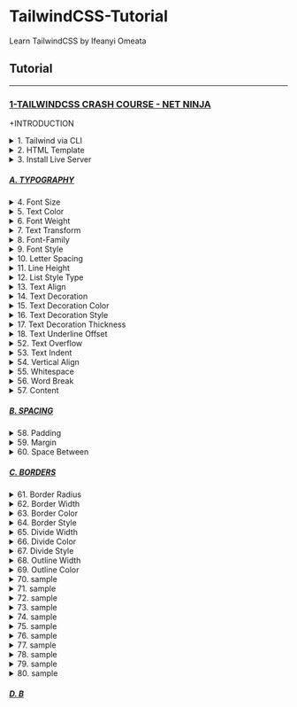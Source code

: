 # TailwindCSS-Tutorial
Learn TailwindCSS by Ifeanyi Omeata

## Tutorial

---

### [1-TAILWINDCSS CRASH COURSE - NET NINJA](#)

+INTRODUCTION

<details>
  <summary>1. Tailwind via CLI </summary>

Check Node Version:

```bash
node -v
```

Create package.json file:

```bash
npm init -y
```

Install Tailwind CSS:

```bash
npm install -D tailwindcss
```

Create a tailwind.config.js file:

```bash
npx tailwindcss init
```

Configure your template paths:

tailwind.config.js:

```javascript
/** @type {import('tailwindcss').Config} */
module.exports = {
  content: ["./public/*.{html,js}"],
  //content: ["./src/**/*.{html,js}"],
  theme: {
    extend: {},
  },
  plugins: [],
}
```

Add the Tailwind directives to your CSS:

src/styles.css:

```css
@tailwind base;
@tailwind components;
@tailwind utilities;
```

Setup Package.json build:

package.json:

```json
"scripts": {
    "build-css": "tailwindcss build -i src/styles.css -o public/styles.css --watch"
  },
```

```json
{
  "name": "ninjafood",
  "version": "1.0.0",
  "description": "",
  "main": "index.js",
  "scripts": {
    "build-css": "tailwindcss build -i src/styles.css -o public/styles.css --watch"
  },
  "keywords": [],
  "author": "",
  "license": "ISC",
  "devDependencies": {
    "tailwindcss": "^3.2.4"
  }
}
```

Start the Tailwind CLI build process:

```bash
npm run build-css
```

```bash
npx tailwindcss -i ./src/styles.css -o ./public/styles.css --watch
npx tailwindcss -i ./src/input.css -o ./dist/output.css --watch
```

Compile and minify your CSS for production:

```bash
npx tailwindcss -i ./src/styles.css -o ./public/styles.css --minify
```

</details>

<details>
  <summary>2. HTML Template</summary>

public/index.html:

```html
<html lang="en">
<head>
  <meta charset="UTF-8">
  <meta name="viewport" content="width=device-width, initial-scale=1.0">
  <title>Document</title>
  <link rel="stylesheet" href="styles.css">
</head>
<body class="text-gray-600">

    <div>
        <div>
        <nav>
            <div>
            <h1 class="font-bold uppercase">
                <a href="/">Food Ninja</a>
            </h1>
            </div>
            <ul>
            <li class="text-gray-700 font-bold">
                <a href="#">
                <span>Home</span>
                </a>
            </li>
            <li>
                <a href="#">
                <span>About</span>
                </a>
            </li>
            <li>
                <a href="#">
                <span>Contact</span>
                </a>
            </li>
            </ul>
        </nav>
        </div>

        <main>
        <div>
            <a href="#">Log in</a>
            <a href="#">Sign up</a>
        </div>

        <header>
            <h2 class="text-gray-700 text-6xl font-semibold">Recipes</h2>
            <h3 class="text-2xl font-semibold">For Ninjas</h3>
        </header>

        <div>
            <h4 class="font-bold">Latest Recipes</h4>

            <div>
            <!-- cards go here -->
            <div>
                <img src="img/stew.jpeg" alt="stew">
                <div>
                <span>5 Bean Chili Stew</span>
                <span>Recipe by Mario</span>
                </div>
            </div>
            </div>

            <h4 class="font-bold">Most Popular</h4>

            <div>
            <!-- cards go here -->
            </div>
        </div>

        <div>
            <div>Load more</div>
        </div>
        </main>
    </div>

</body>
</html>
```

</details>

<details>
  <summary>3. Install Live Server</summary>

```bash
npm install -g live-server
```

Run Live Server:

```bash
live-server public
```

</details>

##### [A. TYPOGRAPHY](#)

<details>
  <summary>4. Font Size</summary>

```html
<p class="text-sm ...">The quick brown fox ...</p>
<p class="text-base ...">The quick brown fox ...</p>
<p class="text-lg ...">The quick brown fox ...</p>
<p class="text-xl ...">The quick brown fox ...</p>
<p class="text-2xl ...">The quick brown fox ...</p>
```

```bash
Class                   Properties

text-xs	                font-size: 0.75rem; /* 12px */
                        line-height: 1rem; /* 16px */

text-sm	                font-size: 0.875rem; /* 14px */
                        line-height: 1.25rem; /* 20px */

text-base	            font-size: 1rem; /* 16px */
                        line-height: 1.5rem; /* 24px */

text-lg	                font-size: 1.125rem; /* 18px */
                        line-height: 1.75rem; /* 28px */

text-xl	                font-size: 1.25rem; /* 20px */
                        line-height: 1.75rem; /* 28px */

text-2xl	            font-size: 1.5rem; /* 24px */
                        line-height: 2rem; /* 32px */

text-3xl	            font-size: 1.875rem; /* 30px */
                        line-height: 2.25rem; /* 36px */

text-4xl	            font-size: 2.25rem; /* 36px */
                        line-height: 2.5rem; /* 40px */

text-5xl	            font-size: 3rem; /* 48px */
                        line-height: 1;

text-6xl	            font-size: 3.75rem; /* 60px */
                        line-height: 1;

text-7xl	            font-size: 4.5rem; /* 72px */
                        line-height: 1;

text-8xl	            font-size: 6rem; /* 96px */
                        line-height: 1;

text-9xl	            font-size: 8rem; /* 128px */
                        line-height: 1;
```

On Hover:

```html
<a class="text-4xl hover:text-base" href="/">Food Ninja</a>

<p class="text-sm hover:text-base">
  <!-- ... -->
</p>
```

On Media queries:

```html
<a class="text-4xl lg:text-9xl" href="/">Food Ninja</a>

<p class="text-sm md:text-base">
  <!-- ... -->
</p>
```

```html

Breakpoint prefix	        Minimum width	        CSS
sm	                        640px	                @media (min-width: 640px) { ... }
md	                        768px	                @media (min-width: 768px) { ... }
lg	                        1024px	                @media (min-width: 1024px) { ... }
xl	                        1280px	                @media (min-width: 1280px) { ... }
2xl	                        1536px	                @media (min-width: 1536px) { ... }
```



Font Size Custom Values:

```html
<a class="text-base lg:text-5base" href="/">Food Ninja</a>
```

tailwind.config.js:

```js
/** @type {import('tailwindcss').Config} */
module.exports = {
  content: ["./public/*.{html,js}"],
  theme: {
    fontSize: {
      'xs': '.75rem',
      'sm': '.875rem',
      'base': '1rem',
      '2base': '2rem',
      '3base': '3rem',
      '4base': '4rem',
      '5base': '5rem',
      'lg': '1.125rem',
      'xl': '1.25rem',
      '2xl': '1.5rem',
      '3xl': '1.875rem',
      '4xl': '2.25rem',
      '5xl': '3rem',
      '6xl': '3.75rem',
      '7xl': '4.5rem',
      '8xl': '6rem',
      '9xl': '8rem',
    },
    extend: {},
  },
  plugins: [],
}
```

Providing a default line-height:

The form => [fontSize, lineHeight]

```js
module.exports = {
  theme: {
    fontSize: {
      sm: ['14px', '20px'],
      base: ['16px', '24px'],
      lg: ['20px', '28px'],
      xl: ['24px', '32px'],
    }
  }
}
```

Also provide default letter-spacing and font-weight values:

The form => [fontSize, { lineHeight?, letterSpacing?, fontWeight? }]

```js
module.exports = {
  theme: {
    fontSize: {
      '2xl': ['1.5rem', {
        lineHeight: '2rem',
        letterSpacing: '-0.01em',
        fontWeight: '500',
      }],
      '3xl': ['1.875rem', {
        lineHeight: '2.25rem',
        letterSpacing: '-0.02em',
        fontWeight: '700',
      }],
    }
  }
}
```

Exact Values:

```html
<a class="text-[32px] lg:text-[8rem]" href="/">Food Ninja</a>

<p class="text-[14px]">
  <!-- ... -->
</p>
```

</details>

<details>
  <summary>5. Text Color</summary>

```html
<p class="text-sky-400">The quick brown fox...</p>
```

```bash
text-sky-50
text-sky-100
text-sky-200
text-sky-300
text-sky-400
text-sky-500
text-sky-600
text-sky-700
text-sky-800
text-sky-900
```

Color Choices:

```bash
text-slate-50
text-gray-50
text-zinc-50
text-neutral-50
text-stone-50
text-red-50
text-orange-50
text-amber-50
text-yellow-50
text-lime-50
text-green-50
text-emerald-50
text-teal-50
text-cyan-50
text-sky-50
text-blue-50
text-indigo-50
text-violet-50
text-purple-50
text-fuchsia-50
text-pink-50
text-rose-50
```

Default Color settings:

```html
text-inherit
text-current
text-transparent
text-black
text-white
```

Text Color Opacity:

```html
<p class="text-sky-400/100">The quick brown fox...</p>
<p class="text-sky-400/75">The quick brown fox...</p>
<p class="text-sky-400/50">The quick brown fox...</p>
<p class="text-sky-400/25">The quick brown fox...</p>
<p class="text-sky-400/0">The quick brown fox...</p>
```

```html
<p class="text-blue-600/[.06]">The quick brown fox...</p>
```

On Hover:

```html
<p class="text-slate-400 hover:text-sky-400">The quick brown fox...</p>
```

On Media queries:

```html
<p class="text-slate-400 lg:text-sky-400">The quick brown fox...</p>
```

Custom Values:

```html
<h2 class="text-exclusive text-6xl font-semibold">Recipes</h2>
```

tailwind.config.js:

```js
module.exports = {
  theme: {
    extend: {
      colors: {
        'exclusive': '#243c5a',
      },
    }
  }
}
```

Exact Values:

```html
<h2 class="text-[#50d71e] text-6xl font-semibold">Recipes</h2>

<p class="text-[#50d71e]">
  <!-- ... -->
</p>
```

</details>

<details>
  <summary>6. Font Weight</summary>

```html
Class                           Properties

font-thin	                    font-weight: 100;
font-extralight	                    font-weight: 200;
font-light	                    font-weight: 300;
font-normal	                    font-weight: 400;
font-medium	                    font-weight: 500;
font-semibold	                    font-weight: 600;
font-bold	                    font-weight: 700;
font-extrabold	                    font-weight: 800;
font-black	                    font-weight: 900;
```

```html
<p class="font-light ...">The quick brown fox ...</p>
<p class="font-normal ...">The quick brown fox ...</p>
<p class="font-medium ...">The quick brown fox ...</p>
<p class="font-semibold ...">The quick brown fox ...</p>
<p class="font-bold ...">The quick brown fox ...</p>
```

Custom Values:

```html
<h2 class="text-[#30638E] text-6xl font-extreme">Recipes</h2>
```

tailwind.config.js:

```js
module.exports = {
  theme: {
    fontWeight: {
      hairline: 100,
      'extra-light': 100,
      thin: 200,
      light: 300,
      normal: 400,
      medium: 500,
      semibold: 600,
      bold: 700,
      extrabold: 800,
      'extra-bold': 800,
      black: 900,
      'extreme': 900,
    }
  }
}
```

Exact Values:

```html
<h2 class="text-[#30638E] text-6xl font-[900]">Recipes</h2>

<p class="font-[100]">
  <!-- ... -->
</p>
```

</details>

<details>
  <summary>7. Text Transform</summary>

```html
Class                       Properties
uppercase	                text-transform: uppercase;
lowercase	                text-transform: lowercase;
capitalize	                text-transform: capitalize;
normal-case	                text-transform: none;
```

```html
<p class="normal-case ...">The quick brown fox ...</p>
<p class="uppercase ...">The quick brown fox ...</p>
<p class="lowercase ...">The quick brown fox ...</p>
<p class="capitalize ...">The quick brown fox ...</p>
```

On Hover:

```html
<h2 class="text-[#30638E] text-6xl font-[900] hover:uppercase">Recipes</h2>
```

On Media queries:

```html
<h2 class="text-[#30638E] text-6xl font-[900] lg:uppercase">Recipes</h2>
```

</details>

<details>
  <summary>8. Font-Family</summary>

```html
Class                       Properties

font-sans	                font-family: ui-sans-serif, system-ui, -apple-system,
                            BlinkMacSystemFont, "Segoe UI", Roboto, "Helvetica Neue", Arial, "Noto Sans", sans-serif, "Apple Color Emoji", "Segoe UI Emoji", "Segoe UI Symbol", "Noto Color Emoji";
font-serif	                font-family: ui-serif, Georgia, Cambria, "Times New Roman",
                            Times, serif;
font-mono	                font-family: ui-monospace, SFMono-Regular, Menlo, Monaco,
                            Consolas, "Liberation Mono", "Courier New", monospace;
```

```html
<p class="font-sans ...">The quick brown fox ...</p>
<p class="font-serif ...">The quick brown fox ...</p>
<p class="font-mono ...">The quick brown fox ...</p>
```

On Hover:

```html
<p class="font-sans hover:font-serif">
  <!-- ... -->
</p>
```

On Media queries:

```html
<p class="font-sans md:font-serif">
  <!-- ... -->
</p>
```

Custom Values:

tailwind.config.js:

```js
module.exports = {
  theme: {
    fontFamily: {
      'sans': ['ui-sans-serif', 'system-ui', ...],
      'serif': ['ui-serif', 'Georgia', ...],
      'mono': ['ui-monospace', 'SFMono-Regular', ...],
      'display': ['Oswald', ...],
      'body': ['"Open Sans"', ...],
    }
  }
}
```

```js
{
  // Array format:
  'sans': ['Helvetica', 'Arial', 'sans-serif'],

  // Comma-delimited format:
  'sans': 'Helvetica, Arial, sans-serif',
}
```

Exact Values:

```html
<h2 class="text-[#30638E] text-6xl font-[900] lg:uppercase font-['Open_Sans']">Recipes</h2>

<p class="font-['Open_Sans']">
  <!-- ... -->
</p>
```

Base Values:

styles.css:

```css
@tailwind base;
@tailwind components;
@tailwind utilities;

@layer base {
  html {
    font-family: Proxima Nova, system-ui, sans-serif;
  }
}
```

</details>

<details>
  <summary>9. Font Style </summary>

```html
Class               Properties

italic	            font-style: italic;
not-italic	        font-style: normal;
```

```html
<p class="italic ...">The quick brown fox ...</p>
<p class="not-italic ...">The quick brown fox ...</p>
```

On Hover:

```html
<h2 class="text-[#30638E] text-6xl font-[900] hover:italic">Recipes</h2>

<p class="italic hover:not-italic">
  <!-- ... -->
</p>
```

On Media queries:

```html
<h2 class="text-[#30638E] text-6xl font-[900] lg:italic">Recipes</h2>

<p class="italic md:not-italic">
  <!-- ... -->
</p>
```

</details>

<details>
  <summary>10. Letter Spacing</summary>

```html
Class                   Properties

tracking-tighter	    letter-spacing: -0.05em;
tracking-tight	        letter-spacing: -0.025em;
tracking-normal	        letter-spacing: 0em;
tracking-wide	        letter-spacing: 0.025em;
tracking-wider	        letter-spacing: 0.05em;
tracking-widest	        letter-spacing: 0.1em;
```

```html
<p class="tracking-tight ...">The quick brown fox ...</p>
<p class="tracking-normal ...">The quick brown fox ...</p>
<p class="tracking-wide ...">The quick brown fox ...</p>
```

Using negative values:

```html
<p class="-tracking-2">The quick brown fox ...</p>
```

tailwind.config.js:

```js
module.exports = {
  theme: {
    letterSpacing: {
      '1': '0em',
      '2': '0.025em',
      '3': '0.05em',
      '4': '0.1em',
    }
  }
}
```

On Hover:

```html
<p class="tracking-tight hover:tracking-wide">
  <!-- ... -->
</p>
```

On Media queries:

```html
<p class="tracking-tight md:tracking-wide">
  <!-- ... -->
</p>
```

Custom Values:

tailwind.config.js:

```js
module.exports = {
  theme: {
    letterSpacing: {
      tightest: '-.075em',
      tighter: '-.05em',
      tight: '-.025em',
      normal: '0',
      wide: '.025em',
      wider: '.05em',
      widest: '.1em',
      widest: '.25em',
    }
  }
}
```

Exact Values:

```html
<h2 class="text-[#30638E] text-6xl font-[900] tracking-[.25em]">Recipes</h2>
```

</details>

<details>
  <summary>11. Line Height</summary>

```html
Class               Properties
leading-3	        line-height: .75rem; /* 12px */
leading-4	        line-height: 1rem; /* 16px */
leading-5	        line-height: 1.25rem; /* 20px */
leading-6	        line-height: 1.5rem; /* 24px */
leading-7	        line-height: 1.75rem; /* 28px */
leading-8	        line-height: 2rem; /* 32px */
leading-9	        line-height: 2.25rem; /* 36px */
leading-10	        line-height: 2.5rem; /* 40px */
leading-none	    line-height: 1;
leading-tight	    line-height: 1.25;
leading-snug	    line-height: 1.375;
leading-normal	    line-height: 1.5;
leading-relaxed	    line-height: 1.625;
leading-loose	    line-height: 2;
```

```html
<p class="leading-normal ...">So I started to walk into the water...</p>
<p class="leading-relaxed ...">So I started to walk into the water...</p>
<p class="leading-loose ...">So I started to walk into the water...</p>
```

```html
<p class="leading-6 ...">So I started to walk into the water...</p>
<p class="leading-7 ...">So I started to walk into the water...</p>
<p class="leading-8 ...">So I started to walk into the water...</p>
```

On Hover:

```html
<h3 class="text-2xl font-semibold leading-none hover:leading-loose">For Ninjas</h3>
```

On Media queries:

```html
<h3 class="text-2xl font-semibold leading-none lg:leading-loose">For Ninjas</h3>
```

Custom Values:

tailwind.config.js:

```js
module.exports = {
  theme: {
    extend: {
      lineHeight: {
        'extra-loose': '2.5',
        '12': '3rem',
      }
    }
  }
}
```

Exact Values:

```html
<h3 class="text-2xl font-semibold leading-[3rem]">For Ninjas</h3>
```

</details>

<details>
  <summary>12. List Style Type</summary>

```html
Class           Properties
list-none	    list-style-type: none;
list-disc	    list-style-type: disc;
list-decimal	    list-style-type: decimal;
```

```html
<ul class="list-disc list-inside">
  <li>Now this is a story all about how, my life got flipped-turned upside down</li>
  <!-- ... -->
</ul>

<ol class="list-decimal list-inside">
  <li>Now this is a story all about how, my life got flipped-turned upside down</li>
  <!-- ... -->
</ol>

<ul class="list-none list-inside">
  <li>Now this is a story all about how, my life got flipped-turned upside down</li>
  <!-- ... -->
</ul>
```

On Hover:

```html
<ol class="list-none hover:list-decimal list-inside">
    <li>Now this is a story all about how, my life got flipped-turned upside down</li>
    <li>Now this is a story all about how, my life got flipped-turned upside down</li>
</ol>
```

On Media queries:

```html
<ol class="list-none lg:list-decimal list-inside">
    <li>Now this is a story all about how, my life got flipped-turned upside down</li>
    <li>Now this is a story all about how, my life got flipped-turned upside down</li>
</ol>
```

Custom Values:

tailwind.config.js:

```js
module.exports = {
  theme: {
    listStyleType: {
      none: 'none',
      disc: 'disc',
      decimal: 'decimal',
      square: 'square',
      roman: 'upper-roman',
    }
  }
}
```

Exact Values:

```html
 <ol class="list-[upper-roman] list-inside">
    <li>Now this is a story all about how, my life got flipped-turned upside down</li>
    <li>Now this is a story all about how, my life got flipped-turned upside down</li>
</ol>
```

List Style Position:

```html
Class               Properties
list-inside	        list-style-position: inside;
list-outside	        list-style-position: outside;
```

```html
<ul class="list-inside ...">
  <li>5 cups chopped Porcini mushrooms</li>
  <!-- ... -->
</ul>

<ul class="list-outside ...">
  <li>5 cups chopped Porcini mushrooms</li>
  <!-- ... -->
</ul>
```

</details>

<details>
  <summary>13. Text Align</summary>

```html
Class           Properties
text-left	    text-align: left;
text-center	    text-align: center;
text-right	    text-align: right;
text-justify	    text-align: justify;
text-start	    text-align: start;
text-end	    text-align: end;
```

```html
<p class="text-left ...">So I started to walk into the water...</p>
<p class="text-center ...">So I started to walk into the water...</p>
<p class="text-right ...">So I started to walk into the water...</p>
<p class="text-justify ...">So I started to walk into the water...</p>
```

On Hover:

```html
<p class="text-left hover:text-center">So I started to walk into the water...</p>
```

On Media queries:

```html
<p class="text-left lg:text-center">So I started to walk into the water...</p>
```

</details>

<details>
  <summary>14. Text Decoration</summary>

```html
Class           Properties

underline	    text-decoration-line: underline;
overline	    text-decoration-line: overline;
line-through	    text-decoration-line: line-through;
no-underline	    text-decoration-line: none;
```

```html
<p class="underline ...">The quick brown fox ...</p>
<p class="overline ...">The quick brown fox ...</p>
<p class="line-through ...">The quick brown fox ...</p>
<p class="no-underline ...">The quick brown fox ...</p>
```

On Hover:

```html
<a href="#" class="no-underline hover:underline">This is a sentence.</a>
```

On Media queries:

```html
<a href="#" class="no-underline lg:underline">This is a sentence.</a>
```

</details>

<details>
  <summary>15. Text Decoration Color</summary>

```html
Class                       Properties
decoration-inherit	        text-decoration-color: inherit;
decoration-current	        text-decoration-color: currentColor;
decoration-transparent	        text-decoration-color: transparent;
decoration-black	        text-decoration-color: #000;
decoration-white	        text-decoration-color: #fff;
decoration-slate-50	        text-decoration-color: #f8fafc;
decoration-slate-100	        text-decoration-color: #f1f5f9;
decoration-slate-200	        text-decoration-color: #e2e8f0;
decoration-slate-300	        text-decoration-color: #cbd5e1;
decoration-slate-400	        text-decoration-color: #94a3b8;
decoration-slate-500	        text-decoration-color: #64748b;
decoration-slate-600	        text-decoration-color: #475569;
decoration-slate-700	        text-decoration-color: #334155;
decoration-slate-800	        text-decoration-color: #1e293b;
decoration-slate-900	        text-decoration-color: #0f172a;
```

```html
<div>
  <p>
    I’m Derek, an astro-engineer based in Tattooine. I like to build X-Wings at
    <a class="underline decoration-sky-500">My Company, Inc</a>.
    Outside of work, I like to <a class="underline decoration-pink-500">watch
    pod-racing</a> and have <a class="underline decoration-indigo-500">light-saber</a> fights.
  </p>
</div>
```

Changing the opacity:

```html
<div>
  <p>
    I’m Derek, an astro-engineer based in Tattooine. I like to build X-Wings at
    <a class="underline decoration-sky-500/30">My Company, Inc</a>.
    Outside of work, I like to <a class="underline decoration-pink-500/30">watch
    pod-racing</a> and have <a class="underline decoration-indigo-500/30">light-saber</a> fights.
  </p>
</div>
```

```html
<strong class="underline decoration-sky-500/[.33]"></strong>
```

On Hover:

```html
<p class="underline decoration-sky-600 hover:decoration-blue-400">
  <!-- ... -->
</p>
```

```html
<a href="#" class="no-underline hover:underline hover:decoration-pink-700">This is a sentence.</a>
```

On Media queries:

```html
<p class="underline decoration-sky-600 md:decoration-blue-400">
  <!-- ... -->
</p>
```

Custom Values:

tailwind.config.js:

```js
module.exports = {
  theme: {
    extend: {
      colors: {
        'regal-blue': '#243c5a',
      },
    }
  }
}
```

Exact values:

```html
<p class="decoration-[#50d71e]">
  <!-- ... -->
</p>
```

</details>

<details>
  <summary>16. Text Decoration Style</summary>

```html
Class                   Properties

decoration-solid	    text-decoration-style: solid;
decoration-double	    text-decoration-style: double;
decoration-dotted	    text-decoration-style: dotted;
decoration-dashed	    text-decoration-style: dashed;
decoration-wavy	        text-decoration-style: wavy;
```

```html
<p class="underline decoration-solid ...">The quick brown fox...</p>
<p class="underline decoration-double ...">The quick brown fox...</p>
<p class="underline decoration-dotted ...">The quick brown fox...</p>
<p class="underline decoration-dashed ...">The quick brown fox...</p>
<p class="underline decoration-wavy ...">The quick brown fox...</p>
```

On Hover:

```html
<p class="underline hover:decoration-dashed">
  <!-- ... -->
</p>
```

On Media Queries:

```html
<p class="underline md:decoration-dashed">
  <!-- ... -->
</p>
```

</details>

<details>
  <summary>17. Text Decoration Thickness</summary>

```html
Class                   Properties

decoration-auto	        text-decoration-thickness: auto;
decoration-from-font	text-decoration-thickness: from-font;
decoration-0	        text-decoration-thickness: 0px;
decoration-1	        text-decoration-thickness: 1px;
decoration-2	        text-decoration-thickness: 2px;
decoration-4	        text-decoration-thickness: 4px;
decoration-8	        text-decoration-thickness: 8px;
```

```html
<p class="underline decoration-1 ...">The quick brown fox...</p>
<p class="underline decoration-2 ...">The quick brown fox...</p>
<p class="underline decoration-4 ...">The quick brown fox...</p>
```

On Hover:

```html
<p class="underline hover:decoration-4">
  <!-- ... -->
</p>
```

On Media queries:

```html
<p class="underline md:decoration-4">
  <!-- ... -->
</p>
```

Custom Values:

tailwind.config.js:

```js

module.exports = {
  theme: {
    extend: {
      textDecorationThickness: {
        3: '3px',
      }
    }
  }
}
```

Exact values:

```html
<p class="decoration-[3px]">
  <!-- ... -->
</p>
```

</details>

<details>
  <summary>18. Text Underline Offset</summary>

```html
Class                       Properties
underline-offset-auto	    text-underline-offset: auto;
underline-offset-0	    text-underline-offset: 0px;
underline-offset-1	    text-underline-offset: 1px;
underline-offset-2	    text-underline-offset: 2px;
underline-offset-4	    text-underline-offset: 4px;
underline-offset-8	    text-underline-offset: 8px;
```

```html
<p class="underline underline-offset-1 ...">The quick brown fox...</p>
<p class="underline underline-offset-2 ...">The quick brown fox...</p>
<p class="underline underline-offset-4 ...">The quick brown fox...</p>
<p class="underline underline-offset-8 ...">The quick brown fox...</p>
```

On Hover:

```html
<p class="underline hover:underline-offset-4">
  <!-- ... -->
</p>
```

On Media queries:

```html
<p class="underline md:underline-offset-4">
  <!-- ... -->
</p>
```

Custom Values:

tailwind.config.js:

```js
module.exports = {
  theme: {
    extend: {
      textUnderlineOffset: {
        3: '3px',
      }
    }
  }
}
```

Exact Values:

```html
<p class="underline-offset-[3px]">
  <!-- ... -->
</p>
```

</details>

<details>
  <summary>52. Text Overflow</summary>

```html
Class               Properties

truncate	    overflow: hidden;
                    text-overflow: ellipsis;
                    white-space: nowrap;
text-ellipsis	    text-overflow: ellipsis;
text-clip	    text-overflow: clip;
```

```html
<p class="truncate ...">...</p>
<p class="text-ellipsis overflow-hidden ...">...</p>
<p class="text-clip overflow-hidden ...">...</p>
```

On Hover:

```html
<p class="truncate hover:text-clip">
  <!-- ... -->
</p>
```

On Media queries:

```html
<p class="truncate md:text-clip">
  <!-- ... -->
</p>
```

</details>

<details>
  <summary>53. Text Indent</summary>

```html
Class       Properties
indent-0	text-indent: 0px;
indent-px	text-indent: 1px;
indent-0.5	text-indent: 0.125rem; /* 2px */
indent-1	text-indent: 0.25rem; /* 4px */
indent-1.5	text-indent: 0.375rem; /* 6px */
indent-2	text-indent: 0.5rem; /* 8px */
indent-2.5	text-indent: 0.625rem; /* 10px */
indent-3	text-indent: 0.75rem; /* 12px */
indent-3.5	text-indent: 0.875rem; /* 14px */
indent-4	text-indent: 1rem; /* 16px */
indent-5	text-indent: 1.25rem; /* 20px */
indent-6	text-indent: 1.5rem; /* 24px */
indent-7	text-indent: 1.75rem; /* 28px */
indent-8	text-indent: 2rem; /* 32px */
indent-9	text-indent: 2.25rem; /* 36px */
indent-10	text-indent: 2.5rem; /* 40px */
indent-11	text-indent: 2.75rem; /* 44px */
indent-12	text-indent: 3rem; /* 48px */
indent-14	text-indent: 3.5rem; /* 56px */
indent-16	text-indent: 4rem; /* 64px */
indent-20	text-indent: 5rem; /* 80px */
indent-24	text-indent: 6rem; /* 96px */
indent-28	text-indent: 7rem; /* 112px */
indent-32	text-indent: 8rem; /* 128px */
indent-36	text-indent: 9rem; /* 144px */
indent-40	text-indent: 10rem; /* 160px */
indent-44	text-indent: 11rem; /* 176px */
indent-48	text-indent: 12rem; /* 192px */
indent-52	text-indent: 13rem; /* 208px */
indent-56	text-indent: 14rem; /* 224px */
indent-60	text-indent: 15rem; /* 240px */
indent-64	text-indent: 16rem; /* 256px */
indent-72	text-indent: 18rem; /* 288px */
indent-80	text-indent: 20rem; /* 320px */
indent-96	text-indent: 24rem; /* 384px */
```

```html
<p class="indent-8">
  So I started to walk into the water. I won't lie to you boys, I was
  terrified. But I pressed on, and as I made my way past the breakers
  a strange calm came over me. I don't know if it was divine intervention
  or the kinship of all living things but I tell you Jerry at that moment,
  I <em>was</em> a marine biologist.
</p>
```

```html
<div class="-indent-8">
  So I started to walk into the water. I won't lie to...
</div>
```

On Hover:

```html
<div class="indent-4 hover:indent-8">
  <!-- ... -->
</div>
```

On Media queries:

```html
<div class="indent-4 md:indent-8">
  <!-- ... -->
</div>
```

Custom Values:

tailwind.config.js:

```js
module.exports = {
  theme: {
    extend: {
      spacing: {
        '128': '32rem',
      }
    }
  }
}
```

```js
module.exports = {
  theme: {
    extend: {
      textIndent: {
        '128': '32rem',
      }
    }
  }
}
```

Exact Values:

```html
<div class="indent-[50%]">
  <!-- ... -->
</div>
```

</details>

<details>
  <summary>54. Vertical Align</summary>

```html
Class                   Properties
align-baseline	        vertical-align: baseline;
align-top	        vertical-align: top;
align-middle	        vertical-align: middle;
align-bottom	        vertical-align: bottom;
align-text-top	        vertical-align: text-top;
align-text-bottom	vertical-align: text-bottom;
align-sub	        vertical-align: sub;
align-super	        vertical-align: super;
```

```html
<span class="inline-block align-baseline ...">...</span>
<span class="inline-block align-top ...">...</span>
<span class="inline-block align-middle ...">...</span>
<span class="inline-block align-bottom ...">...</span>
<span class="inline-block align-text-top ...">...</span>
<span class="inline-block align-text-bottom ...">...</span>
```

On Hover:

```html
<p class="align-middle hover:align-top">
  <!-- ... -->
</p>
```

On Media queries:

```html
<p class="align-middle md:align-top">
  <!-- ... -->
</p>
```

Exact Values:

```html
<div class="align-[4px]">
  <!-- ... -->
</div>
```

</details>

<details>
  <summary>55. Whitespace</summary>

```html
Class                           Properties
whitespace-normal	        white-space: normal;
whitespace-nowrap	        white-space: nowrap;
whitespace-pre	                white-space: pre;
whitespace-pre-line	        white-space: pre-line;
whitespace-pre-wrap	        white-space: pre-wrap;
```

Normal -
Use whitespace-normal to cause text to wrap normally within an element. Newlines and spaces will be collapsed.

```html
<div class="w-3/4 ...">
  <div class="whitespace-normal ...">Hey everyone!

It's almost 2022       and we still don't know if there is aliens living among us, or do we? Maybe the person writing this is an alien.

You will never know.</div>
</div>
```

No Wrap -
Use whitespace-nowrap to prevent text from wrapping within an element. Newlines and spaces will be collapsed.

```html
<div class="w-3/4 overflow-x-auto ...">
  <div class="whitespace-nowrap ...">Hey everyone!

It's almost 2022       and we still don't know if there is aliens living among us, or do we? Maybe the person writing this is an alien.

You will never know.</div>
</div>
```

Pre -
Use whitespace-pre to preserve newlines and spaces within an element. Text will not be wrapped.

```html
<div class="w-3/4 overflow-x-auto ...">
  <div class="whitespace-pre ...">Hey everyone!

It's almost 2022       and we still don't know if there is aliens living among us, or do we? Maybe the person writing this is an alien.

You will never know.</div>
</div>
```

Pre Line -
Use whitespace-pre-line to preserve newlines but not spaces within an element. Text will be wrapped normally.

```html
<div class="w-3/4 ...">
  <div class="whitespace-pre-line ...">Hey everyone!

It's almost 2022       and we still don't know if there is aliens living among us, or do we? Maybe the person writing this is an alien.

You will never know.</div>
</div>
```

Pre Wrap -
Use whitespace-pre-wrap to preserve newlines and spaces within an element. Text will be wrapped normally.

```html
<div class="w-3/4 ...">
  <div class="whitespace-pre-wrap ...">Hey everyone!

It's almost 2022       and we still don't know if there is aliens living among us, or do we? Maybe the person writing this is an alien.

You will never know.</div>
</div>
```

On Hover:

```html
<div class="whitespace-normal hover:whitespace-pre">
  <!-- ... -->
</div>
```

On Media queries:

```html
<div class="whitespace-normal md:whitespace-pre">
  <!-- ... -->
</div>
```

</details>

<details>
  <summary>56. Word Break</summary>

```html
Class                   Properties
break-normal	        overflow-wrap: normal;
word-break:             normal;
break-words	        overflow-wrap: break-word;
break-all	        word-break: break-all;
break-keep	        word-break: keep-all;
```

```html
<p class="break-normal ...">...</p>
<p class="break-words ...">...</p>
<p class="break-all ...">...</p>
```

On Hover:

```html
<p class="break-normal hover:break-all">
  <!-- ... -->
</p>
```

On Media queries:

```html
<p class="break-normal md:break-all">
  <!-- ... -->
</p>
```

</details>

<details>
  <summary>57. Content</summary>

```html
Class               Properties
content-none	    content: none;
```

Setting a pseudo-element's content:

```html
Higher resolution means more than just a better-quality image. With a Retina
6K display, <a class="text-sky-400 after:content-['_↗'] ..." href="https://www.
apple.com/pro-display-xdr/" target="_blank">Pro Display XDR</a> gives you
nearly 40 percent more screen real estate than a 5K display.
```

Referencing an attribute value:

```html
<div before="Hello World" class="before:content-[attr(before)]">
  <!-- ... -->
</div>
```

Using spaces and underscores:

```html
<div class="before:content-['Hello_World']">
  <!-- ... -->
</div>
```

```html
<div class="before:content-['Hello\_World']">
  <!-- ... -->
</div>
```

On Hover:

```html
<div class="before:content-['Not_Hovering'] hover:before:content-['Hovering']">
  <!-- ... -->
</div>
```

On Media queries:

```html
<div class="before:content-['Mobile'] md:before:content-['Desktop']">
  <!-- ... -->
</div>
```

Custom Values:

tailwind.config.js:

```js
module.exports = {
  theme: {
    extend: {
      content: {
        'link': 'url("/icons/link.svg")',
      },
    }
  }
}
```

Exact Values:

```html
<div class="before:content-['Hello_World']">
  <!-- ... -->
</div>
```

</details>

##### [B. SPACING](#)

<details>
  <summary>58. Padding</summary>

```html
Class                       Properties
<!-- p-0 -->
p-0	                    padding: 0px;
px-0	                    padding-left: 0px;
                            padding-right: 0px;
py-0	                    padding-top: 0px;
                            padding-bottom: 0px;
pt-0	                    padding-top: 0px;
pr-0	                    padding-right: 0px;
pb-0	                    padding-bottom: 0px;
pl-0	                    padding-left: 0px;
p-px	                    padding: 1px;
px-px	                    padding-left: 1px;
                            padding-right: 1px;
py-px	                    padding-top: 1px;
                            padding-bottom: 1px;
pt-px	                    padding-top: 1px;
pr-px	                    padding-right: 1px;
pb-px	                    padding-bottom: 1px;
pl-px	                    padding-left: 1px;
<!-- p-0.5 -->
p-0.5	                    padding: 0.125rem; /* 2px */
px-0.5	                    padding-left: 0.125rem; /* 2px */
                            padding-right: 0.125rem; /* 2px */
py-0.5	                    padding-top: 0.125rem; /* 2px */
                            padding-bottom: 0.125rem; /* 2px */
pt-0.5	                    padding-top: 0.125rem; /* 2px */
pr-0.5	                    padding-right: 0.125rem; /* 2px */
pb-0.5	                    padding-bottom: 0.125rem; /* 2px */
pl-0.5	                    padding-left: 0.125rem; /* 2px */
<!-- p-1 -->
p-1	                    padding: 0.25rem; /* 4px */
px-1	                    padding-left: 0.25rem; /* 4px */
                            padding-right: 0.25rem; /* 4px */
py-1	                    padding-top: 0.25rem; /* 4px */
                            padding-bottom: 0.25rem; /* 4px */
pt-1	                    padding-top: 0.25rem; /* 4px */
pr-1	                    padding-right: 0.25rem; /* 4px */
pb-1	                    padding-bottom: 0.25rem; /* 4px */
pl-1	                    padding-left: 0.25rem; /* 4px */
<!-- others -->
p-1.5	                    padding: 0.375rem; /* 6px */
p-2	                    padding: 0.5rem; /* 8px */
p-3	                    padding: 0.75rem; /* 12px */
p-4	                    padding: 1rem; /* 16px */
p-5	                    padding: 1.25rem; /* 20px */
p-6	                    padding: 1.5rem; /* 24px */
p-7	                    padding: 1.75rem; /* 28px */
p-8	                    padding: 2rem; /* 32px */
p-9	                    padding: 2.25rem; /* 36px */
p-10	                    padding: 2.5rem; /* 40px */
p-11	                    padding: 2.75rem; /* 44px */
p-12	                    padding: 3rem; /* 48px */
p-14	                    padding: 3.5rem; /* 56px */
p-16	                    padding: 4rem; /* 64px */
p-20	                    padding: 5rem; /* 80px */
p-24	                    padding: 6rem; /* 96px */
p-28	                    padding: 7rem; /* 112px */
p-32	                    padding: 8rem; /* 128px */
p-36	                    padding: 9rem; /* 144px */
p-40	                    padding: 10rem; /* 160px */
p-44                        padding: 11rem; /* 176px */
p-48	                    padding: 12rem; /* 192px */
p-52	                    padding: 13rem; /* 208px */
p-56	                    padding: 14rem; /* 224px */
p-60	                    padding: 15rem; /* 240px */
p-64	                    padding: 16rem; /* 256px */
p-72	                    padding: 18rem; /* 288px */
p-80	                    padding: 20rem; /* 320px */
p-96	                    padding: 24rem; /* 384px */
```

```html
<div class="pt-6 ...">pt-6</div>
<div class="pr-4 ...">pr-4</div>
<div class="pb-8 ...">pb-8</div>
<div class="pl-2 ...">pl-2</div>

<div class="px-8 ...">px-8</div>
<div class="py-8 ...">py-8</div>
<div class="p-8 ...">p-8</div>
```

On Hover:

```html
<div class="py-4 hover:py-8">
  <!-- ... -->
</div>
```

On Media queries:

```html
<div class="py-4 md:py-8">
  <!-- ... -->
</div>
```

Custom Values:

tailwind.config.js:

```js
module.exports = {
  theme: {
    extend: {
      spacing: {
        '5px': '5px',
      }
    }
  }
}
```

```js
module.exports = {
  theme: {
    extend: {
      padding: {
        '5px': '5px',
      }
    }
  }
}
```

Exact Values:

```html
<div class="p-[5px]">
  <!-- ... -->
</div>
```

</details>

<details>
  <summary>59. Margin</summary>

```html
Class                   Properties
<!-- p-0 -->
m-0	                margin: 0px;
mx-0	                margin-left: 0px;
                        margin-right: 0px;
my-0	                margin-top: 0px;
                        margin-bottom: 0px;
mt-0	                margin-top: 0px;
mr-0	                margin-right: 0px;
mb-0	                margin-bottom: 0px;
ml-0	                margin-left: 0px;
<!-- p-px -->
m-px	                margin: 1px;
mx-px	                margin-left: 1px;
                        margin-right: 1px;
my-px	                margin-top: 1px;
                        margin-bottom: 1px;
mt-px	                margin-top: 1px;
mr-px	                margin-right: 1px;
mb-px	                margin-bottom: 1px;
ml-px	                margin-left: 1px;
<!-- p-0.5 -->
m-0.5	                margin: 0.125rem; /* 2px */
mx-0.5	                margin-left: 0.125rem; /* 2px */
                        margin-right: 0.125rem; /* 2px */
my-0.5	                margin-top: 0.125rem; /* 2px */
                        margin-bottom: 0.125rem; /* 2px */
mt-0.5	                margin-top: 0.125rem; /* 2px */
mr-0.5	                margin-right: 0.125rem; /* 2px */
mb-0.5	                margin-bottom: 0.125rem; /* 2px */
ml-0.5	                margin-left: 0.125rem; /* 2px */
<!-- p-1 -->
m-1	                margin: 0.25rem; /* 4px */
mx-1	                margin-left: 0.25rem; /* 4px */
                        margin-right: 0.25rem; /* 4px */
my-1	                margin-top: 0.25rem; /* 4px */
                        margin-bottom: 0.25rem; /* 4px */
mt-1	                margin-top: 0.25rem; /* 4px */
mr-1	                margin-right: 0.25rem; /* 4px */
mb-1	                margin-bottom: 0.25rem; /* 4px */
ml-1	                margin-left: 0.25rem; /* 4px */
<!-- others -->
m-1.5	                margin: 0.375rem; /* 6px */
m-2	                margin: 0.5rem; /* 8px */
m-2.5	                margin: 0.625rem; /* 10px */
m-3	                margin: 0.75rem; /* 12px */
m-3.5	                margin: 0.875rem; /* 14px */
m-4	                margin: 1rem; /* 16px */
m-5	                margin: 1.25rem; /* 20px */
m-6	                margin: 1.5rem; /* 24px */
m-7	                margin: 1.75rem; /* 28px */
m-8	                margin: 2rem; /* 32px */
m-9	                margin: 2.25rem; /* 36px */
m-10	                margin: 2.5rem; /* 40px */
m-11	                margin: 2.75rem; /* 44px */
m-12	                margin: 3rem; /* 48px */
m-14	                margin: 3.5rem; /* 56px */
m-16	                margin: 4rem; /* 64px */
m-20	                margin: 5rem; /* 80px */
m-24	                margin: 6rem; /* 96px */
m-28	                margin: 7rem; /* 112px */
m-32	                margin: 8rem; /* 128px */
m-36	                margin: 9rem; /* 144px */
m-40	                margin: 10rem; /* 160px */
m-44	                margin: 11rem; /* 176px */
m-48	                margin: 12rem; /* 192px */
m-52	                margin: 13rem; /* 208px */
m-56	                margin: 14rem; /* 224px */
m-60	                margin: 15rem; /* 240px */
m-64	                margin: 16rem; /* 256px */
m-72	                margin: 18rem; /* 288px */
m-80	                margin: 20rem; /* 320px */
m-96	                margin: 24rem; /* 384px */
<!-- auto -->
m-auto	                margin: auto;
mx-auto	                margin-left: auto;
                        margin-right: auto;
my-auto	                margin-top: auto;
                        margin-bottom: auto;
mt-auto	                margin-top: auto;
mr-auto	                margin-right: auto;
mb-auto	                margin-bottom: auto;
ml-auto	                margin-left: auto;
```

```html
<div class="mt-6 ...">mt-6</div>
<div class="mr-4 ...">mr-4</div>
<div class="mb-8 ...">mb-8</div>
<div class="ml-2 ...">ml-2</div>

<div class="mx-8 ...">mx-8</div>
<div class="my-8 ...">my-8</div>
<div class="m-8 ...">m-8</div>

<div class="w-36 h-16 bg-sky-400 opacity-20 ..."></div>
<div class="-mt-8 bg-sky-300 ...">-mt-8</div>
```

On Hover:

```html
<div class="mt-4 hover:mt-8">
  <!-- ... -->
</div>
```

On Media Queries:

```html
<div class="mt-4 md:mt-8">
  <!-- ... -->
</div>
```

Custom Values:

tailwind.config.js:

```js
module.exports = {
  theme: {
    extend: {
      spacing: {
        '5px': '5px',
      }
    }
  }
}
```

```js
module.exports = {
  theme: {
    extend: {
      margin: {
        '5px': '5px',
      }
    }
  }
}
```

Exact Values:

```html
<div class="m-[5px]">
  <!-- ... -->
</div>
```

</details>

<details>
  <summary>60. Space Between</summary>

```html
Class                       Properties

space-x-0 > * + *	    margin-left: 0px;
space-y-0 > * + *	    margin-top: 0px;
space-x-0.5 > * + *	    margin-left: 0.125rem; /* 2px */
space-y-0.5 > * + *	    margin-top: 0.125rem; /* 2px */
space-x-1 > * + *	    margin-left: 0.25rem; /* 4px */
space-y-1 > * + *	    margin-top: 0.25rem; /* 4px */
space-x-1.5 > * + *	    margin-left: 0.375rem; /* 6px */
space-y-1.5 > * + *	    margin-top: 0.375rem; /* 6px */
space-x-2 > * + *	    margin-left: 0.5rem; /* 8px */
space-y-2 > * + *	    margin-top: 0.5rem; /* 8px */
space-x-2.5 > * + *	    margin-left: 0.625rem; /* 10px */
space-y-2.5 > * + *	    margin-top: 0.625rem; /* 10px */
space-x-3 > * + *	    margin-left: 0.75rem; /* 12px */
space-y-3 > * + *	    margin-top: 0.75rem; /* 12px */
space-x-3.5 > * + *	    margin-left: 0.875rem; /* 14px */
space-y-3.5 > * + *	    margin-top: 0.875rem; /* 14px */
space-x-4 > * + *	    margin-left: 1rem; /* 16px */
space-y-4 > * + *	    margin-top: 1rem; /* 16px */
space-x-5 > * + *	    margin-left: 1.25rem; /* 20px */
space-y-5 > * + *	    margin-top: 1.25rem; /* 20px */
space-x-6 > * + *	    margin-left: 1.5rem; /* 24px */
space-y-6 > * + *	    margin-top: 1.5rem; /* 24px */
space-x-7 > * + *	    margin-left: 1.75rem; /* 28px */
space-y-7 > * + *	    margin-top: 1.75rem; /* 28px */
space-x-8 > * + *	    margin-left: 2rem; /* 32px */
space-y-8 > * + *	    margin-top: 2rem; /* 32px */
space-x-9 > * + *	    margin-left: 2.25rem; /* 36px */
space-y-9 > * + *	    margin-top: 2.25rem; /* 36px */
space-x-10 > * + *	    margin-left: 2.5rem; /* 40px */
space-y-10 > * + *	    margin-top: 2.5rem; /* 40px */
space-x-11 > * + *	    margin-left: 2.75rem; /* 44px */
space-y-11 > * + *	    margin-top: 2.75rem; /* 44px */
space-x-12 > * + *	    margin-left: 3rem; /* 48px */
space-y-12 > * + *	    margin-top: 3rem; /* 48px */
space-x-14 > * + *	    margin-left: 3.5rem; /* 56px */
space-y-14 > * + *	    margin-top: 3.5rem; /* 56px */
space-x-16 > * + *	    margin-left: 4rem; /* 64px */
space-y-16 > * + *	    margin-top: 4rem; /* 64px */
space-x-20 > * + *	    margin-left: 5rem; /* 80px */
space-y-20 > * + *	    margin-top: 5rem; /* 80px */
space-x-24 > * + *	    margin-left: 6rem; /* 96px */
space-y-24 > * + *	    margin-top: 6rem; /* 96px */
space-x-28 > * + *	    margin-left: 7rem; /* 112px */
space-y-28 > * + *	    margin-top: 7rem; /* 112px */
space-x-32 > * + *	    margin-left: 8rem; /* 128px */
space-y-32 > * + *	    margin-top: 8rem; /* 128px */
space-x-36 > * + *	    margin-left: 9rem; /* 144px */
space-y-36 > * + *	    margin-top: 9rem; /* 144px */
space-x-40 > * + *	    margin-left: 10rem; /* 160px */
space-y-40 > * + *	    margin-top: 10rem; /* 160px */
space-x-44 > * + *	    margin-left: 11rem; /* 176px */
space-y-44 > * + *	    margin-top: 11rem; /* 176px */
space-x-48 > * + *	    margin-left: 12rem; /* 192px */
space-y-48 > * + *	    margin-top: 12rem; /* 192px */
space-x-52 > * + *	    margin-left: 13rem; /* 208px */
space-y-52 > * + *	    margin-top: 13rem; /* 208px */
space-x-56 > * + *	    margin-left: 14rem; /* 224px */
space-y-56 > * + *	    margin-top: 14rem; /* 224px */
space-x-60 > * + *	    margin-left: 15rem; /* 240px */
space-y-60 > * + *	    margin-top: 15rem; /* 240px */
space-x-64 > * + *	    margin-left: 16rem; /* 256px */
space-y-64 > * + *	    margin-top: 16rem; /* 256px */
space-x-72 > * + *	    margin-left: 18rem; /* 288px */
space-y-72 > * + *	    margin-top: 18rem; /* 288px */
space-x-80 > * + *	    margin-left: 20rem; /* 320px */
space-y-80 > * + *	    margin-top: 20rem; /* 320px */
space-x-96 > * + *	    margin-left: 24rem; /* 384px */
space-y-96 > * + *	    margin-top: 24rem; /* 384px */
space-x-px > * + *	    margin-left: 1px;
space-y-px > * + *	    margin-top: 1px;
space-y-reverse > * + *	    --tw-space-y-reverse: 1;
space-x-reverse > * + *	    --tw-space-x-reverse: 1;
```

```html
<div class="flex space-x-4 ...">
  <div>01</div>
  <div>02</div>
  <div>03</div>
</div>
```

```html
<div class="flex flex-col space-y-4 ...">
  <div>01</div>
  <div>02</div>
  <div>03</div>
</div>
```

```html
<div class="flex flex-row-reverse space-x-4 space-x-reverse ...">
  <div>01</div>
  <div>02</div>
  <div>03</div>
</div>
```

```html
<div class="flex -space-x-4 ...">
  <!-- ... -->
</div>
```

On Hover:

```html
<div class="flex space-x-2 hover:space-x-8">
  <!-- ... -->
</div>
```

On Media queries:

```html
<div class="flex space-x-2 md:space-x-8">
  <!-- ... -->
</div>
```

Custom Values:

tailwind.config.js:

```js
module.exports = {
  theme: {
    extend: {
      spacing: {
        '5px': '5px',
      }
    }
  }
}
```

```js
module.exports = {
  theme: {
    extend: {
      space: {
        '5px': '5px',
      }
    }
  }
}
```

Exact Values:

```html
<div class="space-y-[5px]">
  <!-- ... -->
</div>
```

</details>

##### [C. BORDERS](#)

<details>
  <summary>61. Border Radius</summary>

```html
Class                       Properties

rounded-none	            border-radius: 0px;
rounded-sm	            border-radius: 0.125rem; /* 2px */
rounded	                    border-radius: 0.25rem; /* 4px */
rounded-md	            border-radius: 0.375rem; /* 6px */
rounded-lg	            border-radius: 0.5rem; /* 8px */
rounded-xl	            border-radius: 0.75rem; /* 12px */
rounded-2xl	            border-radius: 1rem; /* 16px */
rounded-3xl	            border-radius: 1.5rem; /* 24px */
rounded-full	            border-radius: 9999px;

rounded-t-none	        border-top-left-radius: 0px;
                        border-top-right-radius: 0px;
rounded-t-sm	        border-top-left-radius: 0.125rem; /* 2px */
                        border-top-right-radius: 0.125rem; /* 2px */
rounded-t	            border-top-left-radius: 0.25rem; /* 4px */
                        border-top-right-radius: 0.25rem; /* 4px */
rounded-t-md	        border-top-left-radius: 0.375rem; /* 6px */
                        border-top-right-radius: 0.375rem; /* 6px */
rounded-t-lg	        border-top-left-radius: 0.5rem; /* 8px */
                        border-top-right-radius: 0.5rem; /* 8px */
rounded-t-xl	        border-top-left-radius: 0.75rem; /* 12px */
                        border-top-right-radius: 0.75rem; /* 12px */
rounded-t-2xl	        border-top-left-radius: 1rem; /* 16px */
                        border-top-right-radius: 1rem; /* 16px */
rounded-t-3xl	        border-top-left-radius: 1.5rem; /* 24px */
                        border-top-right-radius: 1.5rem; /* 24px */
rounded-t-full	        border-top-left-radius: 9999px;
                        border-top-right-radius: 9999px;

rounded-r-none	        border-top-right-radius: 0px;
                        border-bottom-right-radius: 0px;
rounded-r-sm	        border-top-right-radius: 0.125rem; /* 2px */
                        border-bottom-right-radius: 0.125rem; /* 2px */
rounded-r	            border-top-right-radius: 0.25rem; /* 4px */
                        border-bottom-right-radius: 0.25rem; /* 4px */
rounded-r-md	        border-top-right-radius: 0.375rem; /* 6px */
                        border-bottom-right-radius: 0.375rem; /* 6px */
rounded-r-lg	        border-top-right-radius: 0.5rem; /* 8px */
                        border-bottom-right-radius: 0.5rem; /* 8px */
rounded-r-xl	        border-top-right-radius: 0.75rem; /* 12px */
                        border-bottom-right-radius: 0.75rem; /* 12px */
rounded-r-2xl	        border-top-right-radius: 1rem; /* 16px */
                        border-bottom-right-radius: 1rem; /* 16px */
rounded-r-3xl	        border-top-right-radius: 1.5rem; /* 24px */
                        border-bottom-right-radius: 1.5rem; /* 24px */
rounded-r-full	        border-top-right-radius: 9999px;
                        border-bottom-right-radius: 9999px;

rounded-b-none	        border-bottom-right-radius: 0px;
                        border-bottom-left-radius: 0px;
rounded-b-sm	        border-bottom-right-radius: 0.125rem; /* 2px */
                        border-bottom-left-radius: 0.125rem; /* 2px */
rounded-b	            border-bottom-right-radius: 0.25rem; /* 4px */
                        border-bottom-left-radius: 0.25rem; /* 4px */
rounded-b-md	        border-bottom-right-radius: 0.375rem; /* 6px */
                        border-bottom-left-radius: 0.375rem; /* 6px */
rounded-b-lg	        border-bottom-right-radius: 0.5rem; /* 8px */
                        border-bottom-left-radius: 0.5rem; /* 8px */
rounded-b-xl	        border-bottom-right-radius: 0.75rem; /* 12px */
                        border-bottom-left-radius: 0.75rem; /* 12px */
rounded-b-2xl	        border-bottom-right-radius: 1rem; /* 16px */
                        border-bottom-left-radius: 1rem; /* 16px */
rounded-b-3xl	        border-bottom-right-radius: 1.5rem; /* 24px */
                        border-bottom-left-radius: 1.5rem; /* 24px */
rounded-b-full	        border-bottom-right-radius: 9999px;
                        border-bottom-left-radius: 9999px;

rounded-l-none	        border-top-left-radius: 0px;
                        border-bottom-left-radius: 0px;
rounded-l-sm	        border-top-left-radius: 0.125rem; /* 2px */
                        border-bottom-left-radius: 0.125rem; /* 2px */
rounded-l	            border-top-left-radius: 0.25rem; /* 4px */
                        border-bottom-left-radius: 0.25rem; /* 4px */
rounded-l-md	        border-top-left-radius: 0.375rem; /* 6px */
                        border-bottom-left-radius: 0.375rem; /* 6px */
rounded-l-lg	        border-top-left-radius: 0.5rem; /* 8px */
                        border-bottom-left-radius: 0.5rem; /* 8px */
rounded-l-xl	        border-top-left-radius: 0.75rem; /* 12px */
                        border-bottom-left-radius: 0.75rem; /* 12px */
rounded-l-2xl	        border-top-left-radius: 1rem; /* 16px */
                        border-bottom-left-radius: 1rem; /* 16px */
rounded-l-3xl	        border-top-left-radius: 1.5rem; /* 24px */
                        border-bottom-left-radius: 1.5rem; /* 24px */
rounded-l-full	        border-top-left-radius: 9999px;
                        border-bottom-left-radius: 9999px;

rounded-tl-none	        border-top-left-radius: 0px;
rounded-tl-sm	        border-top-left-radius: 0.125rem; /* 2px */
rounded-tl	            border-top-left-radius: 0.25rem; /* 4px */
rounded-tl-md	        border-top-left-radius: 0.375rem; /* 6px */
rounded-tl-lg	        border-top-left-radius: 0.5rem; /* 8px */
rounded-tl-xl	        border-top-left-radius: 0.75rem; /* 12px */
rounded-tl-2xl	        border-top-left-radius: 1rem; /* 16px */
rounded-tl-3xl	        border-top-left-radius: 1.5rem; /* 24px */
rounded-tl-full	        border-top-left-radius: 9999px;

rounded-tr-none	        border-top-right-radius: 0px;
rounded-tr-sm	        border-top-right-radius: 0.125rem; /* 2px */
rounded-tr	            border-top-right-radius: 0.25rem; /* 4px */
rounded-tr-md	        border-top-right-radius: 0.375rem; /* 6px */
rounded-tr-lg	        border-top-right-radius: 0.5rem; /* 8px */
rounded-tr-xl	        border-top-right-radius: 0.75rem; /* 12px */
rounded-tr-2xl	        border-top-right-radius: 1rem; /* 16px */
rounded-tr-3xl	        border-top-right-radius: 1.5rem; /* 24px */
rounded-tr-full	        border-top-right-radius: 9999px;

rounded-br-none	        border-bottom-right-radius: 0px;
rounded-br-sm	        border-bottom-right-radius: 0.125rem; /* 2px */
rounded-br	            border-bottom-right-radius: 0.25rem; /* 4px */
rounded-br-md	        border-bottom-right-radius: 0.375rem; /* 6px */
rounded-br-lg	        border-bottom-right-radius: 0.5rem; /* 8px */
rounded-br-xl	        border-bottom-right-radius: 0.75rem; /* 12px */
rounded-br-2xl	        border-bottom-right-radius: 1rem; /* 16px */
rounded-br-3xl	        border-bottom-right-radius: 1.5rem; /* 24px */
rounded-br-full	        border-bottom-right-radius: 9999px;

rounded-bl-none	        border-bottom-left-radius: 0px;
rounded-bl-sm	        border-bottom-left-radius: 0.125rem; /* 2px */
rounded-bl	            border-bottom-left-radius: 0.25rem; /* 4px */
rounded-bl-md	        border-bottom-left-radius: 0.375rem; /* 6px */
rounded-bl-lg	        border-bottom-left-radius: 0.5rem; /* 8px */
rounded-bl-xl	        border-bottom-left-radius: 0.75rem; /* 12px */
rounded-bl-2xl	        border-bottom-left-radius: 1rem; /* 16px */
rounded-bl-3xl	        border-bottom-left-radius: 1.5rem; /* 24px */
rounded-bl-full	        border-bottom-left-radius: 9999px;
```

```html
<div class="rounded ..."></div>
<div class="rounded-md ..."></div>
<div class="rounded-lg ..."></div>
<div class="rounded-full ..."></div>
```

Pill buttons:

```html
<button class="rounded-full ...">Save Changes</button>
```

No rounding/border-Radius:

```html
<button class="rounded-none ...">Save Changes</button>
```

Rounding sides separately:

```html
<div class="rounded-t-lg ..."></div>
<div class="rounded-r-lg ..."></div>
<div class="rounded-b-lg ..."></div>
<div class="rounded-l-lg ..."></div>
```

Rounding corners separately:

```html
<div class="rounded-tl-lg ..."></div>
<div class="rounded-tr-lg ..."></div>
<div class="rounded-br-lg ..."></div>
<div class="rounded-bl-lg ..."></div>
```

On Hover:

```html
<div class="rounded hover:rounded-lg">
  <!-- ... -->
</div>
```

On Media Queries:

```html
<div class="rounded md:rounded-lg">
  <!-- ... -->
</div>
```

Custom Values:

tailwind.config.js:

```js
module.exports = {
  theme: {
    borderRadius: {
      'none': '0',
      'sm': '0.125rem',
      DEFAULT: '0.25rem',
      DEFAULT: '4px',
      'md': '0.375rem',
      'lg': '0.5rem',
      'full': '9999px',
      'large': '12px',
    }
  }
}
```

Exact Values:

```html
<div class="rounded-[12px]">
  <!-- ... -->
</div>
```

</details>

<details>
  <summary>62. Border Width</summary>

```html
Class                   Properties
border-0	            border-width: 0px;
border-2	            border-width: 2px;
border-4	            border-width: 4px;
border-8	            border-width: 8px;
border	                    border-width: 1px;

border-x-0	            border-left-width: 0px;
                        border-right-width: 0px;
border-x-2	            border-left-width: 2px;
                        border-right-width: 2px;
border-x-4	            border-left-width: 4px;
                        border-right-width: 4px;
border-x-8	            border-left-width: 8px;
                        border-right-width: 8px;
border-x	            border-left-width: 1px;
                        border-right-width: 1px;

border-y-0	            border-top-width: 0px;
                        border-bottom-width: 0px;
border-y-2	            border-top-width: 2px;
                        border-bottom-width: 2px;
border-y-4	            border-top-width: 4px;
                        border-bottom-width: 4px;
border-y-8	            border-top-width: 8px;
                        border-bottom-width: 8px;
border-y	            border-top-width: 1px;
                        border-bottom-width: 1px;

border-t-0	            border-top-width: 0px;
border-t-2	            border-top-width: 2px;
border-t-4	            border-top-width: 4px;
border-t-8	            border-top-width: 8px;
border-t	            border-top-width: 1px;

border-r-0	            border-right-width: 0px;
border-r-2	            border-right-width: 2px;
border-r-4	            border-right-width: 4px;
border-r-8	            border-right-width: 8px;
border-r	            border-right-width: 1px;

border-b-0	            border-bottom-width: 0px;
border-b-2	            border-bottom-width: 2px;
border-b-4	            border-bottom-width: 4px;
border-b-8	            border-bottom-width: 8px;
border-b	            border-bottom-width: 1px;

border-l-0	            border-left-width: 0px;
border-l-2	            border-left-width: 2px;
border-l-4	            border-left-width: 4px;
border-l-8	            border-left-width: 8px;
border-l	            border-left-width: 1px;
```

All sides:

```html
<div class="border border-sky-500"></div>
<div class="border-2 border-sky-500"></div>
<div class="border-4 border-sky-500"></div>
<div class="border-8 border-sky-500"></div>
```

Individual sides:

```html
<div class="border-t-4 border-indigo-500 ..."></div>
<div class="border-r-4 border-indigo-500 ..."></div>
<div class="border-b-4 border-indigo-500 ..."></div>
<div class="border-l-4 border-indigo-500 ..."></div>
```

Horizontal and vertical sides:

```html
<div class="border-x-4 border-indigo-500 ..."></div>
<div class="border-y-4 border-indigo-500 ..."></div>
```

Between elements:

```html
<div class="divide-y divide-slate-700 ...">
  <div>01</div>
  <div>02</div>
  <div>03</div>
</div>
```

On Hover:

```html
<div class="border-2 hover:border-t-4">
  <!-- ... -->
</div>
```

On Media queries:

```html
<div class="border-2 md:border-t-4">
  <!-- ... -->
</div>
```

Custom Values:

```js
module.exports = {
  theme: {
    borderWidth: {
      DEFAULT: '1px',
      '0': '0',
      '2': '2px',
      '3': '3px',
      '4': '4px',
      '6': '6px',
      '8': '8px',
    }
  }
}
```

Exact Values:

```html
<div class="border-t-[3px]">
  <!-- ... -->
</div>
```

</details>

<details>
  <summary>63. Border Color</summary>

```html
Class                               Properties

border-inherit	                    border-color: inherit;
border-current	                    border-color: currentColor;
border-transparent	            border-color: transparent;
border-black	                    border-color: rgb(0 0 0);
border-white	                    border-color: rgb(255 255 255);

border-slate-50	                    border-color: rgb(248 250 252);
border-slate-100	            border-color: rgb(241 245 249);
border-slate-200	            border-color: rgb(226 232 240);
border-slate-300	            border-color: rgb(203 213 225);
border-slate-400	             border-color: rgb(148 163 184);
border-slate-500	            border-color: rgb(100 116 139);
border-slate-600	            border-color: rgb(71 85 105);
border-slate-700	            border-color: rgb(51 65 85);
border-slate-800	            border-color: rgb(30 41 59);
border-slate-900	            border-color: rgb(15 23 42);
```

Setting the border color:

```html
<input class="border-2 border-rose-500 ...">
```

Changing the opacity:

```html
<div class="border-4 border-indigo-500/100 ..."></div>
<div class="border-4 border-indigo-500/75 ..."></div>
<div class="border-4 border-indigo-500/50 ..."></div>
```

```html
<div class="border-4 border-indigo-600/[.55] ..."></div>
```

Individual sides:

```html
<div class="border-4 border-indigo-200 border-t-indigo-500 ..."></div>
<div class="border-4 border-indigo-200 border-r-indigo-500 ..."></div>
<div class="border-4 border-indigo-200 border-b-indigo-500 ..."></div>
<div class="border-4 border-indigo-200 border-l-indigo-500 ..."></div>
```

Horizontal and vertical sides:

```html
<div class="border-4 border-indigo-200 border-x-indigo-500 ..."></div>
<div class="border-4 border-indigo-200 border-y-indigo-500 ..."></div>
```

On Hover:

```html
<button class="border border-slate-300 hover:border-slate-400 ...">
  Send email
</button>
```

On Media queries:

```html
<button class="border-blue-500 md:border-green-500">
  <!-- ... -->
</button>
```

Custom Values:

tailwind.config.js:

```js
module.exports = {
  theme: {
    extend: {
      colors: {
        'regal-blue': '#243c5a',
      },
    }
  }
}
```

Exact Values:

```html
<button class="border-[#243c5a]">
  <!-- ... -->
</button>
```

</details>

<details>
  <summary>64. Border Style</summary>

```html
Class                       Properties
border-solid	            border-style: solid;
border-dashed	            border-style: dashed;
border-dotted	            border-style: dotted;
border-double	            border-style: double;
border-hidden	            border-style: hidden;
border-none	                border-style: none;
```

```html
<div class="border-solid border-2 border-sky-500 ..."></div>
<div class="border-dashed border-2 border-sky-500 ..."></div>
<div class="border-dotted border-2 border-sky-500 ..."></div>
<div class="border-double border-4 border-sky-500 ..."></div>
```

No style:

```html
<button class="border-none ...">Save Changes</button>
```

On Hover:

```html
<div class="border-solid hover:border-dotted">
  <!-- ... -->
</div>
```

On Media queries:

```html
<div class="border-solid md:border-dotted">
  <!-- ... -->
</div>
```

</details>

<details>
  <summary>65. Divide Width</summary>

Add borders between horizontal children:

```html
<div class="grid grid-cols-3 divide-x">
  <div>01</div>
  <div>02</div>
  <div>03</div>
</div>
```

Add borders between stacked children:

```html
<div class="grid grid-cols-1 divide-y">
  <div>01</div>
  <div>02</div>
  <div>03</div>
</div>
```

Reversing children order:

```html
<div class="flex flex-col-reverse divide-y divide-y-reverse">
  <div>01</div>
  <div>02</div>
  <div>03</div>
</div>
```

On Hover:

```html
<div class="divide-y divide-gray-400 hover:divide-y-8">
  <!-- ... -->
</div>
```

On Media queries:

```html
<div class="divide-y divide-gray-400 md:divide-y-8">
  <!-- ... -->
</div>
```

Exact Values:

```html
<div class="divide-x-[3px]">
  <!-- ... -->
</div>
```

</details>

<details>
  <summary>66. Divide Color</summary>

Setting the divide color:

```html
<div class="divide-y divide-blue-200">
  <div>01</div>
  <div>02</div>
  <div>03</div>
</div>
```

Changing the opacity:

```html
<div class="divide-y-4 divide-slate-400/25 ...">
  <!-- ... -->
</div>
```

```html
<div class="divide-y-4 divide-slate-400/[.24] ...">
  <!-- ... -->
</div>
```

On Hover:

```html
<div class="divide-y divide-teal-400 hover:divide-pink-400">
  <!-- ... -->
</div>
```

On Media queries:

```html
<div class="divide-y divide-teal-400 md:divide-pink-400">
  <!-- ... -->
</div>
```

Custom Values:

```html
<div class="divide-[#243c5a]">
  <!-- ... -->
</div>
```

</details>

<details>
  <summary>67. Divide Style</summary>

Set the divide style:

```html
<div class="divide-y divide-dashed">
  <div>01</div>
  <div>02</div>
  <div>03</div>
</div>
```

On Hover:

```html
<div class="divide-y divide-dashed hover:divide-solid">
  <!-- ... -->
</div>
```

On Media queries:

```html
<div class="divide-y divide-dashed md:divide-solid">
  <!-- ... -->
</div>
```

</details>

<details>
  <summary>68. Outline Width</summary>

Setting the outline width:

```html
<button class="outline outline-offset-2 outline-1 ...">Button A</button>
<button class="outline outline-offset-2 outline-2 ...">Button B</button>
<button class="outline outline-offset-2 outline-4 ...">Button C</button>
```

On Hover:

```html
<div class="outline hover:outline-2">
  <!-- ... -->
</div>
```

On Media queries:

```html
<div class="outline md:outline-2">
  <!-- ... -->
</div>
```

Exact Values:

```html
<div class="outline-[5px]">
  <!-- ... -->
</div>
```

</details>

<details>
  <summary>69. Outline Color</summary>

Setting the outline color:

```html
<button class="outline outline-offset-2 outline-blue-500 ...">Button A</button>
<button class="outline outline-offset-2 outline-cyan-500 ...">Button B</button>
<button class="outline outline-offset-2 outline-pink-500 ...">Button C</button>
```

Changing the opacity:

```html
<button class="outline-2 outline-blue-500/50 ...">Save Changes</button>
```

```html
<button class="outline-4 outline-pink-400/[.55] ..."></button>
```

On Hover:

```html
<button class="outline hover:outline-blue-400">
  <!-- ... -->
</button>
```

On Media queries:

```html
<button class="outline md:outline-blue-400">
  <!-- ... -->
</button>
```

Exact Values:

```html
<button class="outline-[#243c5a]">
  <!-- ... -->
</button>
```

</details>

<details>
  <summary>70. sample</summary>

```html
node -v
```

```html
node -v
```

```html
node -v
```

</details>

<details>
  <summary>71. sample</summary>

```html
node -v
```

```html
node -v
```

```html
node -v
```

</details>

<details>
  <summary>72. sample</summary>

```html
node -v
```

```html
node -v
```

```html
node -v
```

</details>

<details>
  <summary>73. sample</summary>

```html
node -v
```

```html
node -v
```

```html
node -v
```

</details>

<details>
  <summary>74. sample</summary>

```html
node -v
```

```html
node -v
```

```html
node -v
```

</details>

<details>
  <summary>75. sample</summary>

```html
node -v
```

```html
node -v
```

```html
node -v
```

</details>

<details>
  <summary>76. sample</summary>

```html
node -v
```

```html
node -v
```

```html
node -v
```

</details>

<details>
  <summary>77. sample</summary>

```html
node -v
```

```html
node -v
```

```html
node -v
```

</details>

<details>
  <summary>78. sample</summary>

```html
node -v
```

```html
node -v
```

```html
node -v
```

</details>

<details>
  <summary>79. sample</summary>

```html
node -v
```

```html
node -v
```

```html
node -v
```

</details>

<details>
  <summary>80. sample</summary>

```html
node -v
```

```html
node -v
```

```html
node -v
```

</details>




##### [D. B](#)
